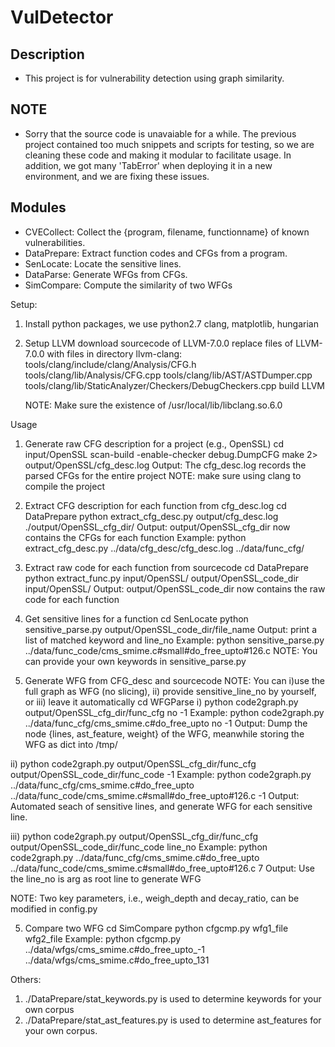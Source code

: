 # VulDetector


## Description
* This project is for vulnerability detection using graph similarity.

## NOTE
* Sorry that the source code is unavaiable for a while. The previous project contained too much snippets and scripts for testing, so we are cleaning these code and making it modular to facilitate usage. In addition, we got many 'TabError' when deploying it in a new environment, and we are fixing these issues.  

## Modules
* CVECollect: Collect the {program, filename, functionname} of known vulnerabilities.
* DataPrepare: Extract function codes and CFGs from a program.
* SenLocate: Locate the sensitive lines.
* DataParse: Generate WFGs from CFGs.
* SimCompare: Compute the similarity of two WFGs


Setup:
1. Install python packages, we use python2.7
	clang, matplotlib, hungarian

2. Setup LLVM
	download sourcecode of LLVM-7.0.0
	replace files of LLVM-7.0.0 with files in directory llvm-clang:
	    tools/clang/include/clang/Analysis/CFG.h
	    tools/clang/lib/Analysis/CFG.cpp
            tools/clang/lib/AST/ASTDumper.cpp
            tools/clang/lib/StaticAnalyzer/Checkers/DebugCheckers.cpp
	build LLVM

	NOTE: Make sure the existence of /usr/local/lib/libclang.so.6.0


Usage
1. Generate raw CFG description for a project (e.g., OpenSSL)
  cd input/OpenSSL
  scan-build -enable-checker debug.DumpCFG make 2> output/OpenSSL/cfg_desc.log
  Output: The cfg_desc.log records the parsed CFGs for the entire project
  NOTE: make sure using clang to compile the project

2. Extract CFG description for each function from cfg_desc.log
  cd DataPrepare
  python extract_cfg_desc.py output/cfg_desc.log ./output/OpenSSL_cfg_dir/
  Output: output/OpenSSL_cfg_dir now contains the CFGs for each function 
  Example: python extract_cfg_desc.py  ../data/cfg_desc/cfg_desc.log  ../data/func_cfg/
  
3. Extract raw code for each function from sourcecode
  cd DataPrepare
  python extract_func.py input/OpenSSL/ output/OpenSSL_code_dir input/OpenSSL/
  Output: output/OpenSSL_code_dir now contains the raw code for each function

4. Get sensitive lines for a function
  cd SenLocate
  python sensitive_parse.py output/OpenSSL_code_dir/file_name 
  Output: print a list of matched keyword and line_no
  Example: python sensitive_parse.py ../data/func_code/cms_smime.c#small#do_free_upto#126.c
  NOTE: You can provide your own keywords in sensitive_parse.py

5. Generate WFG from CFG_desc and sourcecode
  NOTE: You can i)use the full graph as WFG (no slicing), ii) provide sensitive_line_no by yourself, or iii) leave it automatically
  cd WFGParse
  i) python code2graph.py output/OpenSSL_cfg_dir/func_cfg no -1
  Example: python code2graph.py ../data/func_cfg/cms_smime.c#do_free_upto  no -1
  Output: Dump the node {lines, ast_feature, weight} of the WFG, meanwhile storing the WFG as dict into /tmp/
  
  ii) python code2graph.py output/OpenSSL_cfg_dir/func_cfg output/OpenSSL_code_dir/func_code -1
  Example: python code2graph.py ../data/func_cfg/cms_smime.c#do_free_upto  ../data/func_code/cms_smime.c#small#do_free_upto#126.c  -1
  Output: Automated seach of sensitive lines, and generate WFG for each sensitive line.
  
  iii) python code2graph.py output/OpenSSL_cfg_dir/func_cfg output/OpenSSL_code_dir/func_code line_no
  Example: python code2graph.py ../data/func_cfg/cms_smime.c#do_free_upto  ../data/func_code/cms_smime.c#small#do_free_upto#126.c  7
  Output: Use the line_no is arg as root line to generate WFG
  
  NOTE: Two key parameters, i.e., weigh_depth and decay_ratio, can be modified in config.py
  

5. Compare two WFG
  cd SimCompare
  python cfgcmp.py wfg1_file wfg2_file 
  Example: python cfgcmp.py  ../data/wfgs/cms_smime.c#do_free_upto_-1  ../data/wfgs/cms_smime.c#do_free_upto_131


Others:
1. ./DataPrepare/stat_keywords.py is used to determine keywords for your own corpus
2. ./DataPrepare/stat_ast_features.py is used to determine ast_features for your own corpus.
